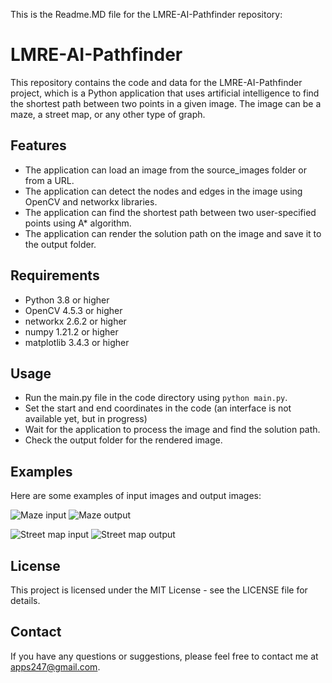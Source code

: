This is the Readme.MD file for the LMRE-AI-Pathfinder repository:

# LMRE-AI-Pathfinder

This repository contains the code and data for the LMRE-AI-Pathfinder project, which is a Python application that uses artificial intelligence to find the shortest path between two points in a given image. The image can be a maze, a street map, or any other type of graph.

## Features

- The application can load an image from the source_images folder or from a URL.
- The application can detect the nodes and edges in the image using OpenCV and networkx libraries.
- The application can find the shortest path between two user-specified points using A* algorithm.
- The application can render the solution path on the image and save it to the output folder.

## Requirements

- Python 3.8 or higher
- OpenCV 4.5.3 or higher
- networkx 2.6.2 or higher
- numpy 1.21.2 or higher
- matplotlib 3.4.3 or higher

## Usage

- Run the main.py file in the code directory using `python main.py`.
- Set the start and end coordinates in the code (an interface is not available yet, but in progress)
- Wait for the application to process the image and find the solution path.
- Check the output folder for the rendered image.

## Examples

Here are some examples of input images and output images:

![Maze input](source_images/maze.png)
![Maze output](output/maze_solution.png)

![Street map input](source_images/streetmap.png)
![Street map output](output/streetmap_solution.png)

## License

This project is licensed under the MIT License - see the LICENSE file for details.

## Contact

If you have any questions or suggestions, please feel free to contact me at apps247@gmail.com.
